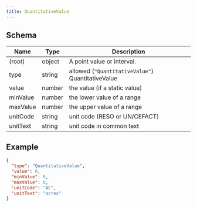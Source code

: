 ```yaml
---
title: QuantitativeValue
---
```

## Schema

| Name | Type | Description |
|---|---|---|
| (root) | object | A point value or interval. |
| type | string | allowed (`"QuantitativeValue"`) QuantitativeValue |
| value | number | the value (if a static value) |
| minValue | number | the lower value of a range |
| maxValue | number | the upper value of a range |
| unitCode | string | unit code (RESO or UN/CEFACT) |
| unitText | string | unit code in common text |

## Example



```json
{
  "type": "QuantitativeValue",
  "value": 0,
  "minValue": 0,
  "maxValue": 0,
  "unitCode": "AC",
  "unitText": "acres"
}
```
